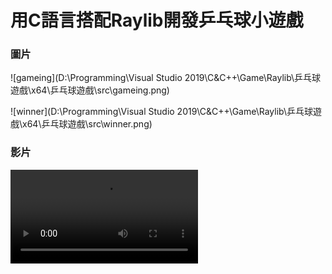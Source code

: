 # 用C語言搭配Raylib開發乒乓球小遊戲



### 圖片

![gameing](D:\Programming\Visual Studio 2019\C&C++\Game\Raylib\乒乓球遊戲\x64\乒乓球遊戲\src\gameing.png)

![winner](D:\Programming\Visual Studio 2019\C&C++\Game\Raylib\乒乓球遊戲\x64\乒乓球遊戲\src\winner.png)

### 影片

<video src="D:\Programming\Visual Studio 2019\C&amp;C++\Game\Raylib\乒乓球遊戲\x64\乒乓球遊戲\src\Timeline 1.mp4"></video>